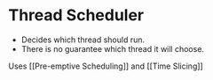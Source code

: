# Thread Scheduler

- Decides which thread should run.
- There is no guarantee which thread it will choose.

Uses [[Pre-emptive Scheduling]] and [[Time Slicing]]
